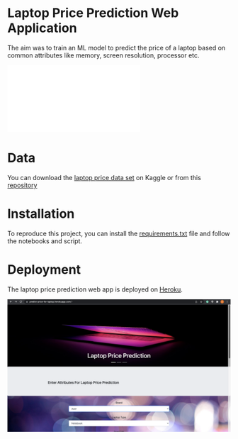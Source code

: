 # **Laptop Price Prediction Web Application**

The aim was to train an ML model to predict the price of a laptop based on common attributes like memory, screen resolution, processor etc.

[![](laptop_price_prediction_design.pdf)](https://github.com/FedoAIworld/Laptop-Price-Prediction-Web-App/blob/main/laptop_price_prediction_design.pdf)

# **Data**

You can download the [laptop price data set](https://www.kaggle.com/muhammetvarl/laptop-price) on Kaggle or from this [repository](https://github.com/FedoAIworld/Laptop-Price-Prediction-Web-App/blob/main/laptop_price.csv)

# **Installation**

To reproduce this project, you can install the [requirements.txt](https://github.com/FedoAIworld/Laptop-Price-Prediction-Web-App/blob/main/requirements.txt) file and follow the notebooks and script.

# **Deployment**

The laptop price prediction web app is deployed on [Heroku](https://predict-price-for-laptop.herokuapp.com/).

[![](home_view.png)](https://predict-price-for-laptop.herokuapp.com/)
